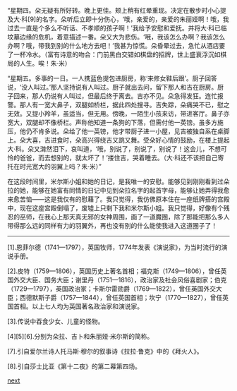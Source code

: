 
“星期四。朵无疑有所好转。晚上更佳。颊上稍有红晕重现。决定在散步时小心提及大·科[9]的名字。朵听后立即十分伤心，‘哦，亲爱的，亲爱的朱丽娅啊！哦，我过去一直是个多么不听话、不孝顺的孩子啊！’我给予安慰和爱抚。并将大·科已临坟墓边缘的危机，着意描述一番。朵又大为悲伤。‘哦，我该怎么办啊？我该怎么办啊？哦，带我到别的什么地方去吧！’我甚为惊慌。朵昏晕过去，急忙从酒店要了一杯冷水。（富有诗意的吻合：门前黑白交错如棋盘的招牌，世上盛衰浮沉如棋局的人生。唉！朱·米）

“星期五。多事的一日。一人携蓝色提包进厨房，称‘来修女鞋后跟’。厨子回答说，‘没人叫过。’那人坚持说有人叫过。厨子就出去问，留下那人和吉在厨房。厨子回来，那人仍说有人叫过，但最后终于离去。吉亦不见。朵急得发狂。连忙报警。那人有一宽大鼻子，双腿如桥栏，据此四处搜寻。吉失踪，朵痛哭不已，慰之无效。又提小羚羊，虽适当，但无用。傍晚，一陌生小孩来访，带进客厅。鼻子亦宽大，双腿却不像桥栏。声称他知道一条狗的下落，但需付他一英镑。虽多方施压，他仍不肯多说。朵给了他一英镑，他才带厨子进一小屋，见吉被独自系在桌脚上。朵大喜，吉进食时，朵高兴得绕吉又跳又舞。受朵好心情的鼓励，在楼上提起大·科。朵又潸然泪下，哀叫道，‘哦，别说了，别说了，别说了！这会儿，不想可怜的爸爸，而去想别的，就太坏了！’搂住吉，哭着睡去。（大·科还不该把自己寄托在时光宽大的羽翼上吗？朱·米）”

在这段时间里，米尔斯小姐和她的日记，是我唯一的安慰。能够见到刚刚看到过朵拉的她，能够在她富有同情的日记中见到朵拉名字的起首字母，能够让她弄得我愈来愈苦恼——这是我仅有的慰藉了。我只觉得，我仿佛原本住在一座纸牌搭的宫殿中，现在这座宫殿倒塌了，废墟上只剩下我和米尔斯小姐。我只觉得，好像有个残忍的巫师，在我心上那天真无邪的女神周围，画了一道魔圈，除了那能把那么多人带得那么远的同样有力的羽翼外，再也没有别的什么能使我进入这道圈子了！

* * *

[1].恩菲尔德（1741—1797），英国牧师，1774年发表《演说家》，为当时流行的演说手册。

[2].皮特（1759—1806），英国历史上著名首相；福克斯（1749—1806），曾任英国外交大臣、国务大臣；谢里丹（1751—1816），政治家及社会风俗喜剧家；伯克（1729—1797），英国政治家；卡斯尔雷勋爵（1769—1822），曾任英国外交大臣；西德默斯子爵（1757—1844），曾任英国首相；坎宁（1770—1827），曾任英国首相。以上七人均为英国著名政治家和演说家。

[3].传说中吞食少女、儿童的怪物。

[4][5][6].分别为朵拉、吉卜和朱丽娅·米尔斯的简称。

[7].引自爱尔兰诗人托马斯·穆尔的叙事诗《拉拉·鲁克》中的《拜火人》。

[8].引自莎士比亚《第十二夜》的第二幕第四场。

[next](page494)